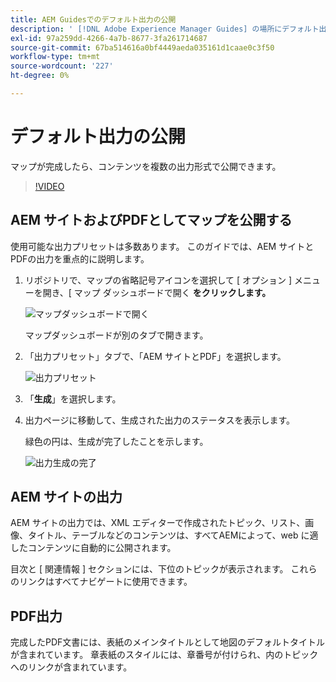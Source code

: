```yaml
---
title: AEM Guidesでのデフォルト出力の公開
description: ' [!DNL Adobe Experience Manager Guides] の場所にデフォルト出力を公開'
exl-id: 97a259dd-4266-4a7b-8677-3fa261714687
source-git-commit: 67ba514616a0bf4449aeda035161d1caae0c3f50
workflow-type: tm+mt
source-wordcount: '227'
ht-degree: 0%

---
```


# デフォルト出力の公開

マップが完成したら、コンテンツを複数の出力形式で公開できます。

>[!VIDEO](https://video.tv.adobe.com/v/336662?quality=12&learn=on)

## AEM サイトおよびPDFとしてマップを公開する

使用可能な出力プリセットは多数あります。 このガイドでは、AEM サイトとPDFの出力を重点的に説明します。

1. リポジトリで、マップの省略記号アイコンを選択して [ オプション ] メニューを開き、[ マップ ダッシュボードで開く **をクリックします。**

   ![ マップダッシュボードで開く ](images/lesson-9/map-dashboard-with-markings.png)

   マップダッシュボードが別のタブで開きます。

1. 「出力プリセット」タブで、「AEM サイトとPDF」を選択します。

   ![ 出力プリセット ](images/lesson-9/pdf-aem.png)

1. 「**生成**」を選択します。

1. 出力ページに移動して、生成された出力のステータスを表示します。

   緑色の円は、生成が完了したことを示します。

   ![ 出力生成の完了 ](images/lesson-9/green-circle.png)

## AEM サイトの出力

AEM サイトの出力では、XML エディターで作成されたトピック、リスト、画像、タイトル、テーブルなどのコンテンツは、すべてAEMによって、web に適したコンテンツに自動的に公開されます。

目次と [ 関連情報 ] セクションには、下位のトピックが表示されます。 これらのリンクはすべてナビゲートに使用できます。

## PDF出力

完成したPDF文書には、表紙のメインタイトルとして地図のデフォルトタイトルが含まれています。 章表紙のスタイルには、章番号が付けられ、内のトピックへのリンクが含まれています。
